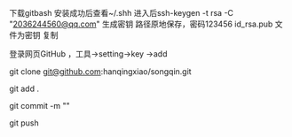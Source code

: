 下载gitbash 
安装成功后查看~/.shh
进入后ssh-keygen -t rsa -C "2036244560@qq.com" 生成密钥   路径原地保存，密码123456
id_rsa.pub 文件为密钥 复制

登录网页GitHub ，工具->setting->key ->add

git clone git@github.com:hanqingxiao/songqin.git

git add .

git commit -m ""

git push

